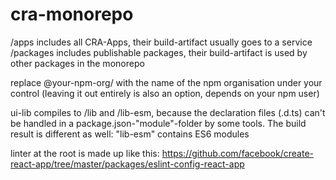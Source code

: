 # cra-monorepo

/apps includes all CRA-Apps, their build-artifact usually goes to a service
/packages includes publishable packages, their build-artifact is used by other packages in the monorepo

replace @your-npm-org/ with the name of the npm organisation under your control (leaving it out entirely is also an option, depends on your npm user)

ui-lib compiles to /lib and /lib-esm, because the declaration files (.d.ts) can't be handled in a package.json-"module"-folder by some tools. The build result is different as well: "lib-esm" contains ES6 modules

linter at the root is made up like this:
https://github.com/facebook/create-react-app/tree/master/packages/eslint-config-react-app
